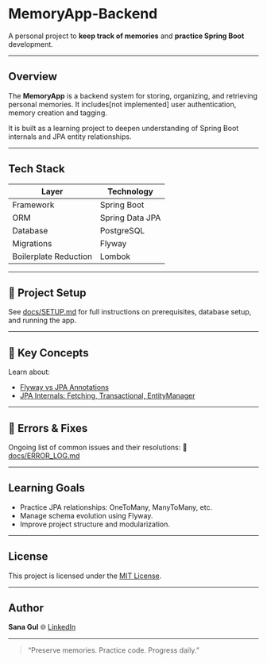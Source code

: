 # MemoryApp-Backend

A personal project to **keep track of memories** and **practice Spring Boot** development.

---

##  Overview

The **MemoryApp** is a backend system for storing, organizing, and retrieving personal memories. It includes[not implemented] user authentication, memory creation and tagging.

It is built as a learning project to deepen understanding of Spring Boot internals and JPA entity relationships.

---

##  Tech Stack

| Layer            | Technology            |
|------------------|------------------------|
| Framework        | Spring Boot            |
| ORM              | Spring Data JPA        |
| Database         | PostgreSQL             |
| Migrations       | Flyway                 |
| Boilerplate Reduction | Lombok           |

---

## 📁 Project Setup

See [docs/SETUP.md](docs/SETUP.md) for full instructions on prerequisites, database setup, and running the app.

---

## 🧠 Key Concepts

Learn about:
- [Flyway vs JPA Annotations](docs/ANNOTATION_GUIDE.md)
- [JPA Internals: Fetching, Transactional, EntityManager](docs/JPA_CONCEPTS.md)

---

## 🐞 Errors & Fixes

Ongoing list of common issues and their resolutions:
📄 [docs/ERROR_LOG.md](docs/ERROR_LOG.md)

---

##  Learning Goals

- Practice JPA relationships: OneToMany, ManyToMany, etc.
- Manage schema evolution using Flyway.
- Improve project structure and modularization.

---

## License

This project is licensed under the [MIT License](LICENSE).

---

##  Author
**Sana Gul**
🌐 [LinkedIn](https://www.linkedin.com/in/syeda-sana-gul)

---

> “Preserve memories. Practice code. Progress daily.”
